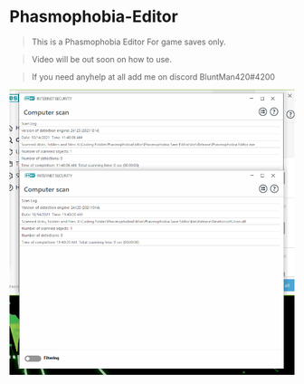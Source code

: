 # Phasmophobia-Editor
>This is a Phasmophobia  Editor For game saves only.

>Video will be out soon on how to use.

>If you need anyhelp at all add me on discord BluntMan420#4200


![NoVirus](https://github.com/Bluntman420n/Virus-Pics/blob/main/Proof.PNG)
